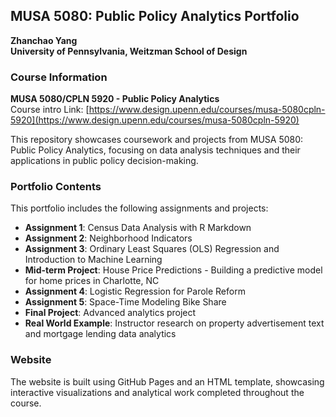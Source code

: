## MUSA 5080: Public Policy Analytics Portfolio

**Zhanchao Yang**  
**University of Pennsylvania, Weitzman School of Design**

### Course Information

**MUSA 5080/CPLN 5920 - Public Policy Analytics**  
Course intro Link: [https://www.design.upenn.edu/courses/musa-5080cpln-5920](https://www.design.upenn.edu/courses/musa-5080cpln-5920)

This repository showcases coursework and projects from MUSA 5080: Public Policy Analytics, focusing on data analysis techniques and their applications in public policy decision-making.

### Portfolio Contents

This portfolio includes the following assignments and projects:

- **Assignment 1**: Census Data Analysis with R Markdown
- **Assignment 2**: Neighborhood Indicators  
- **Assignment 3**: Ordinary Least Squares (OLS) Regression and Introduction to Machine Learning
- **Mid-term Project**: House Price Predictions - Building a predictive model for home prices in Charlotte, NC
- **Assignment 4**: Logistic Regression for Parole Reform
- **Assignment 5**: Space-Time Modeling Bike Share
- **Final Project**: Advanced analytics project
- **Real World Example**: Instructor research on property advertisement text and mortgage lending data analytics

### Website

The website is built using GitHub Pages and an HTML template, showcasing interactive visualizations and analytical work completed throughout the course.

